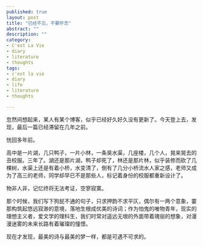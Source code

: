 ```yaml
---
published: true
layout: post
title: "已经不见，不要怀念"
abstract: ""
description: ""
category:
- C'est La Vie
- diary
- literature
- thoughts
tags:
- c'est la vie
- diary
- life
- literature
- thoughts

---
```


忽然间想起来，某人有某个博客，似乎已经好久好久没有更新了。今天登上去，发现，最后一篇已经滞留在几年之前。

恍回多年前。

高中是一片湖，几只鸭子，一片小林，一条臭水渠，几座楼，几个人，晃来晃去的丑校服。三年了。湖还是那片湖，鸭子却死了，林还是那片林，似乎装修而砍了几棵树，水渠上还是有着小桥，水变清了，倒有了几分小桥流水人家之感，老师又成为了高三的老师，同学却早已不是那些人，标记着身份的校服都重新设计了。

物非人非，记忆终将无法考证，空寥寂寞。

那个时候，我们写下狗屁不通的句子，只求押韵不求平仄，偶尔有一两个意象，霎那构筑起悠远寂渺的意境，落地生根成优美的诗词；作为怕鬼的唯物青年，现实的理想主义者，爱文学的理科生，我们时常对遥远无垠的外面带着瑰丽的想象，对漫漫迷雾的未来长路有着璀璨的憧憬。

现在才发现，最美的诗与最美的梦一样，都是可遇不可求的。